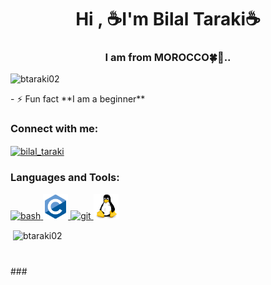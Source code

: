 <h1 align="center">Hi , ☕I'm Bilal Taraki☕</h1>
<h3 align="center">I am from MOROCCO🍀👑..</h3>

<p align="left"> <img src="https://komarev.com/ghpvc/?username=btaraki02&label=Profile%20views&color=0e75b6&style=flat" alt="btaraki02" /> </p>
- ⚡ Fun fact **I am a beginner**

<h3 align="left">Connect with me:</h3>
<p align="left">
<a href="https://instagram.com/bilal_taraki" target="blank"><img align="center" src="https://raw.githubusercontent.com/rahuldkjain/github-profile-readme-generator/master/src/images/icons/Social/instagram.svg" alt="bilal_taraki" height="30" width="40" /></a>
</p>

<h3 align="left">Languages and Tools:</h3>
<p align="left"> <a href="https://www.gnu.org/software/bash/" target="_blank" rel="noreferrer"> <img src="https://www.vectorlogo.zone/logos/gnu_bash/gnu_bash-icon.svg" alt="bash" width="40" height="40"/> </a> <a href="https://www.cprogramming.com/" target="_blank" rel="noreferrer"> <img src="https://raw.githubusercontent.com/devicons/devicon/master/icons/c/c-original.svg" alt="c" width="40" height="40"/> </a> <a href="https://git-scm.com/" target="_blank" rel="noreferrer"> <img src="https://www.vectorlogo.zone/logos/git-scm/git-scm-icon.svg" alt="git" width="40" height="40"/> </a> <a href="https://www.linux.org/" target="_blank" rel="noreferrer"> <img src="https://raw.githubusercontent.com/devicons/devicon/master/icons/linux/linux-original.svg" alt="linux" width="40" height="40"/> </a> </p>
<p>&nbsp;<img align="center" src="https://github-readme-stats.vercel.app/api?username=btaraki02&show_icons=true&locale=en" alt="btaraki02" /></p>

###

<div align="left">
  <img height="158" src=""  />
</div>
###
